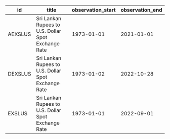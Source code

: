 | id      | title                                               | observation_start   | observation_end   |
|---------|-----------------------------------------------------|---------------------|-------------------|
| AEXSLUS | Sri Lankan Rupees to U.S. Dollar Spot Exchange Rate | 1973-01-01          | 2021-01-01        |
| DEXSLUS | Sri Lankan Rupees to U.S. Dollar Spot Exchange Rate | 1973-01-02          | 2022-10-28        |
| EXSLUS  | Sri Lankan Rupees to U.S. Dollar Spot Exchange Rate | 1973-01-01          | 2022-09-01        |